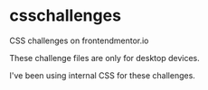 # csschallenges
CSS challenges on frontendmentor.io

These challenge files are only for desktop devices.

I've been using internal CSS for these challenges.
